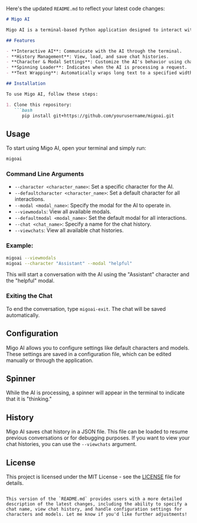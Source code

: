 Here's the updated `README.md` to reflect your latest code changes:

```markdown
# Migo AI

Migo AI is a terminal-based Python application designed to interact with AI models, allowing users to chat with an AI, manage chat histories, and customize AI settings. It supports various features such as saving chat history, using different models and characters, and displaying a spinning loader while the AI is processing.

## Features

- **Interactive AI**: Communicate with the AI through the terminal.
- **History Management**: View, load, and save chat histories.
- **Character & Modal Settings**: Customize the AI's behavior using characters and models.
- **Spinning Loader**: Indicates when the AI is processing a request.
- **Text Wrapping**: Automatically wraps long text to a specified width.

## Installation

To use Migo AI, follow these steps:

1. Clone this repository:
   ```bash
      pip install git+https://github.com/yourusername/migoai.git
   ```

## Usage

To start using Migo AI, open your terminal and simply run:

```bash
migoai
```

### Command Line Arguments

- `--character <character_name>`: Set a specific character for the AI.
- `--defaultcharacter <character_name>`: Set a default character for all interactions.
- `--modal <modal_name>`: Specify the modal for the AI to operate in.
- `--viewmodals`: View all available modals.
- `--defaultmodal <modal_name>`: Set the default modal for all interactions.
- `--chat <chat_name>`: Specify a name for the chat history.
- `--viewchats`: View all available chat histories.

### Example:

```bash
migoai --viewmodals
migoai --character "Assistant" --modal "helpful"
```

This will start a conversation with the AI using the "Assistant" character and the "helpful" modal.

### Exiting the Chat

To end the conversation, type `migoai-exit`. The chat will be saved automatically.

## Configuration

Migo AI allows you to configure settings like default characters and models. These settings are saved in a configuration file, which can be edited manually or through the application.

## Spinner

While the AI is processing, a spinner will appear in the terminal to indicate that it is "thinking."

## History

Migo AI saves chat history in a JSON file. This file can be loaded to resume previous conversations or for debugging purposes. If you want to view your chat histories, you can use the `--viewchats` argument.

## License

This project is licensed under the MIT License - see the [LICENSE](LICENSE) file for details.
```

This version of the `README.md` provides users with a more detailed description of the latest changes, including the ability to specify a chat name, view chat history, and handle configuration settings for characters and models. Let me know if you'd like further adjustments!